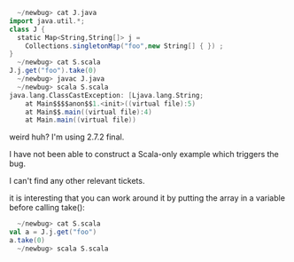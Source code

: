 ```scala
  ~/newbug> cat J.java
import java.util.*;
class J {
  static Map<String,String[]> j =
    Collections.singletonMap("foo",new String[] { }) ;
}
  ~/newbug> cat S.scala 
J.j.get("foo").take(0)
  ~/newbug> javac J.java
  ~/newbug> scala S.scala
java.lang.ClassCastException: [Ljava.lang.String;
	at Main$$$$anon$$1.<init>((virtual file):5)
	at Main$$.main((virtual file):4)
	at Main.main((virtual file))
```

weird huh? I'm using 2.7.2 final.

I have not been able to construct a Scala-only example which triggers the bug.

I can't find any other relevant tickets.

it is interesting that you can work around it by putting the array in a variable before calling take():
```scala
  ~/newbug> cat S.scala
val a = J.j.get("foo")
a.take(0)
  ~/newbug> scala S.scala
```


